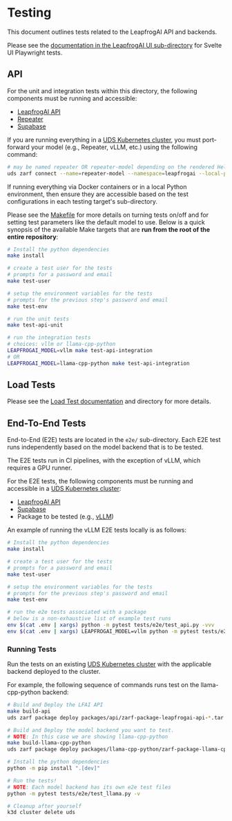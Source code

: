 # Testing

This document outlines tests related to the LeapfrogAI API and backends.

Please see the [documentation in the LeapfrogAI UI sub-directory](../src/leapfrogai_ui/README.md) for Svelte UI Playwright tests.

## API

For the unit and integration tests within this directory, the following components must be running and accessible:

- [LeapfrogAI API](../src/leapfrogai_api/README.md)
- [Repeater](../packages/repeater/README.md)
- [Supabase](../packages/supabase/README.md)

If you are running everything in a [UDS Kubernetes cluster](../k3d-gpu/README.md), you must port-forward your model (e.g., Repeater, vLLM, etc.) using the following command:

```bash
# may be named repeater OR repeater-model depending on the rendered Helm manifests
uds zarf connect --name=repeater-model --namespace=leapfrogai --local-port=50051 --remote-port=50051
```

If running everything via Docker containers or in a local Python environment, then ensure they are accessible based on the test configurations in each testing target's sub-directory.

Please see the [Makefile](./Makefile) for more details on turning tests on/off and for setting test parameters like the default model to use. Below is a quick synopsis of the available Make targets that are **run from the root of the entire repository**:

```bash
# Install the python dependencies
make install

# create a test user for the tests
# prompts for a password and email
make test-user

# setup the environment variables for the tests
# prompts for the previous step's password and email
make test-env

# run the unit tests
make test-api-unit

# run the integration tests
# choices: vllm or llama-cpp-python
LEAPFROGAI_MODEL=vllm make test-api-integration
# OR
LEAPFROGAI_MODEL=llama-cpp-python make test-api-integration
```

## Load Tests

Please see the [Load Test documentation](./load/README.md) and directory for more details.

## End-To-End Tests

End-to-End (E2E) tests are located in the `e2e/` sub-directory. Each E2E test runs independently based on the model backend that is to be tested.

The E2E tests run in CI pipelines, with the exception of vLLM, which requires a GPU runner.

For the E2E tests, the following components must be running and accessible in a [UDS Kubernetes cluster](../k3d-gpu/README.md):

- [LeapfrogAI API](../src/leapfrogai_api/README.md)
- [Supabase](../packages/supabase/README.md)
- Package to be tested (e.g., [vLLM](../packages/vllm/))

An example of running the vLLM E2E tests locally is as follows:

```bash
# Install the python dependencies
make install

# create a test user for the tests
# prompts for a password and email
make test-user

# setup the environment variables for the tests
# prompts for the previous step's password and email
make test-env

# run the e2e tests associated with a package
# below is a non-exhaustive list of example test runs
env $(cat .env | xargs) python -m pytest tests/e2e/test_api.py -vvv
env $(cat .env | xargs) LEAPFROGAI_MODEL=vllm python -m pytest tests/e2e/test_llm_generation.py -vvv
```

### Running Tests

Run the tests on an existing [UDS Kubernetes cluster](../k3d-gpu/README.md) with the applicable backend deployed to the cluster.

For example, the following sequence of commands runs test on the llama-cpp-python backend:

```bash
# Build and Deploy the LFAI API
make build-api
uds zarf package deploy packages/api/zarf-package-leapfrogai-api-*.tar.zst

# Build and Deploy the model backend you want to test.
# NOTE: In this case we are showing llama-cpp-python
make build-llama-cpp-python
uds zarf package deploy packages/llama-cpp-python/zarf-package-llama-cpp-python-*.tar.zst

# Install the python dependencies
python -m pip install ".[dev]"

# Run the tests!
# NOTE: Each model backend has its own e2e test files
python -m pytest tests/e2e/test_llama.py -v

# Cleanup after yourself
k3d cluster delete uds
```
